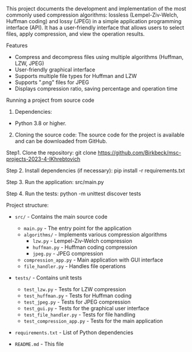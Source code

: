 This project documents the development and implementation of the most commonly used compression algorithms: lossless (Lempel-Ziv-Welch, Huffman coding) and lossy (JPEG) in a simple application programming interface (API). It has a user-friendly interface that allows users to select files, apply compression, and view the operation results.

Features
- Compress and decompress files using multiple algorithms (Huffman, LZW, JPEG)
- User-friendly graphical interface
- Supports multiple file types for Huffman and LZW
- Supports ".png" files for JPEG
- Displays compression ratio, saving percentage and operation time

Running a project from source code

1.	Dependencies:
-	Python 3.8 or higher.

2.	Cloning the source code:
The source code for the project is available and can be downloaded from GitHub.

Step1.  Clone the repository:
git clone https://github.com/Birkbeck/msc-projects-2023-4-IKhrebtovich 

Step 2. Install dependencies (if necessary):
pip install -r requirements.txt

Step 3.  Run the application:
src/main.py

Step 4. Run the tests:
python -m unittest discover tests


Project structure:

- `src/` - Contains the main source code
  - `main.py` - The entry point for the application
  - `algorithms/` - Implements various compression algorithms
    - `lzw.py` - Lempel-Ziv-Welch compression
    - `huffman.py` - Huffman coding compression
    - `jpeg.py` - JPEG compression
  - `compression_app.py` - Main application with GUI interface
  - `file_handler.py` - Handles file operations

- `tests/` - Contains unit tests
  - `test_lzw.py` - Tests for LZW compression
  - `test_huffman.py` - Tests for Huffman coding
  - `test_jpeg.py` - Tests for JPEG compression
  - `test_gui.py` - Tests for the graphical user interface
  - `test_file_handler.py` - Tests for file handling
  - `test_compression_app.py` - Tests for the main application

- `requirements.txt` - List of Python dependencies
- `README.md` - This file

